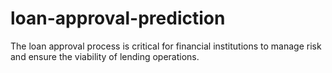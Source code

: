 # loan-approval-prediction
The loan approval process is critical for financial institutions to manage risk and ensure the viability of lending operations. 
